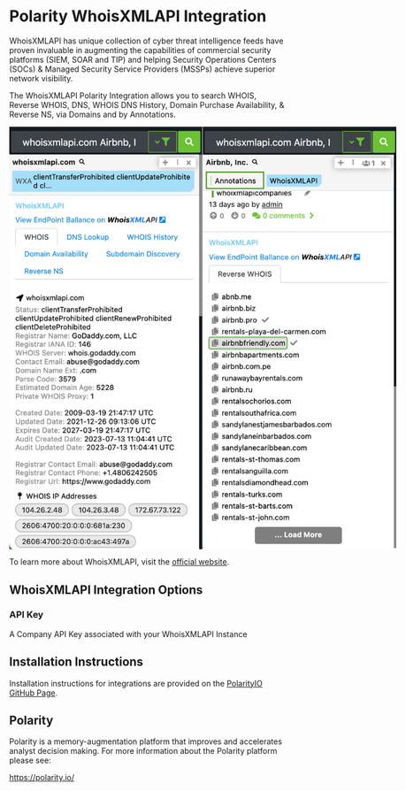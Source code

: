 # Polarity WhoisXMLAPI Integration

WhoisXMLAPI has unique collection of cyber threat intelligence feeds have proven invaluable in augmenting the capabilities of commercial security platforms (SIEM, SOAR and TIP) and helping Security Operations Centers (SOCs) & Managed Security Service Providers (MSSPs) achieve superior network visibility.

The WhoisXMLAPI Polarity Integration allows you to search WHOIS, Reverse WHOIS, DNS, WHOIS DNS History, Domain Purchase Availability, & Reverse NS, via Domains and by Annotations.


<div style="display:flex; align-items: flex-start; justify-content:flex-start; align-items:flex-start;">
  <img width="350" alt="Integration Example Domain" src="./images/domain-result.png">
  <img width="350" alt="Integration Example Annotation" src="./images/string-result.png">
</div>

To learn more about WhoisXMLAPI, visit the [official website](https://main.whoisxmlapi.com/).

## WhoisXMLAPI Integration Options

### API Key
A Company API Key associated with your WhoisXMLAPI Instance



## Installation Instructions

Installation instructions for integrations are provided on the [PolarityIO GitHub Page](https://polarityio.github.io/).

## Polarity

Polarity is a memory-augmentation platform that improves and accelerates analyst decision making. For more information about the Polarity platform please see:

https://polarity.io/
